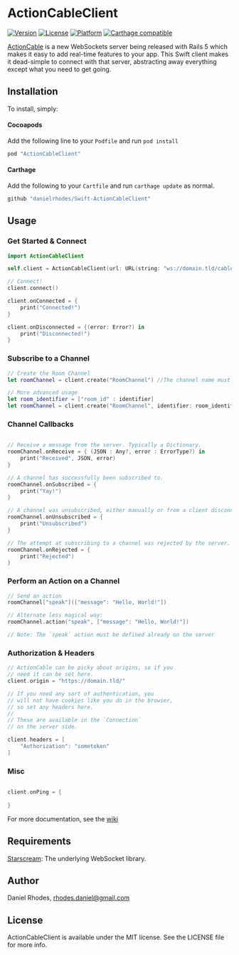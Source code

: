 # ActionCableClient

[![Version](https://img.shields.io/cocoapods/v/ActionCableClient.svg?style=flat)](http://cocoapods.org/pods/ActionCableClient)
[![License](https://img.shields.io/cocoapods/l/ActionCableClient.svg?style=flat)](http://cocoapods.org/pods/ActionCableClient)
[![Platform](https://img.shields.io/cocoapods/p/ActionCableClient.svg?style=flat)](http://cocoapods.org/pods/ActionCableClient)
[![Carthage compatible](https://img.shields.io/badge/Carthage-compatible-4BC51D.svg?style=flat)](https://github.com/Carthage/Carthage)

[ActionCable](https://github.com/rails/rails/tree/master/actioncable) is a new WebSockets server being released with Rails 5 which makes it easy to add real-time features to your app. This Swift client makes it dead-simple to connect with that server, abstracting away everything except what you need to get going.

## Installation

To install, simply:

#### Cocoapods

Add the following line to your `Podfile` and run `pod install`

```ruby
pod "ActionCableClient"
```

#### Carthage

Add the following to your `Cartfile` and run `carthage update` as normal.
```ruby
github "danielrhodes/Swift-ActionCableClient"
```


## Usage

### Get Started & Connect

```swift
import ActionCableClient

self.client = ActionCableClient(url: URL(string: "ws://domain.tld/cable")!)

// Connect!
client.connect()

client.onConnected = {
    print("Connected!")
}

client.onDisconnected = {(error: Error?) in
    print("Disconnected!")
}
```

### Subscribe to a Channel

```swift
// Create the Room Channel
let roomChannel = client.create("RoomChannel") //The channel name must match the class name on the server

// More advanced usage
let room_identifier = ["room_id" : identifier]
let roomChannel = client.create("RoomChannel", identifier: room_identifier, autoSubscribe: true, bufferActions: true)

```

### Channel Callbacks

```swift

// Receive a message from the server. Typically a Dictionary.
roomChannel.onReceive = { (JSON : Any?, error : ErrorType?) in
    print("Received", JSON, error)
}

// A channel has successfully been subscribed to.
roomChannel.onSubscribed = {
    print("Yay!")
}

// A channel was unsubscribed, either manually or from a client disconnect.
roomChannel.onUnsubscribed = {
    print("Unsubscribed")
}

// The attempt at subscribing to a channel was rejected by the server.
roomChannel.onRejected = {
    print("Rejected")
}

```

### Perform an Action on a Channel

```swift
// Send an action
roomChannel["speak"](["message": "Hello, World!"])

// Alternate less magical way:
roomChannel.action("speak", ["message": "Hello, World!"])

// Note: The `speak` action must be defined already on the server
```

### Authorization & Headers

```swift
// ActionCable can be picky about origins, so if you
// need it can be set here.
client.origin = "https://domain.tld/"

// If you need any sort of authentication, you 
// will not have cookies like you do in the browser,
// so set any headers here.
//
// These are available in the `Connection`
// on the server side.

client.headers = [
    "Authorization": "sometoken"
]
```

### Misc

```swift

client.onPing = {
    
}

```

For more documentation, see the [wiki](https://github.com/danielrhodes/Swift-ActionCableClient/wiki/Documentation)

## Requirements

[Starscream](https://github.com/daltoniam/Starscream): The underlying WebSocket library.

## Author

Daniel Rhodes, rhodes.daniel@gmail.com

## License

ActionCableClient is available under the MIT license. See the LICENSE file for more info.

